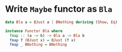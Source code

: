 # Write `Maybe` functor as `Bla`

```haskell
data Bla a = BJust a | BNothing deriving (Show, Eq)

instance Functor Bla where
  fmap :: (a -> b) -> Bla a -> Bla b
  fmap f (BJust x) = BJust (f x)
  fmap _ BNothing = BNothing
```

